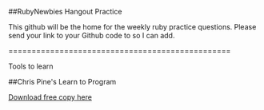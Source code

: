 ##RubyNewbies Hangout Practice

This github will be the home for the weekly ruby practice questions. Please send your link to your Github code to so I can add. 

================================================

Tools to learn

##Chris Pine's Learn to Program

[Download free copy here](http://it-ebooks.info/book/36/)